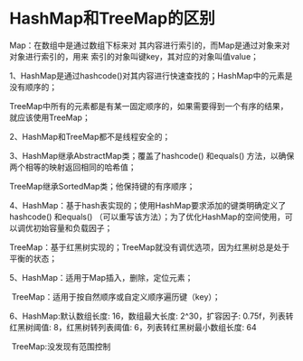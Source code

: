# HashMap和TreeMap的区别



Map：在数组中是通过数组下标来对 其内容进行索引的，而Map是通过对象来对 对象进行索引的，用来 索引的对象叫键key，其对应的对象叫值value；

1、HashMap是通过hashcode()对其内容进行快速查找的；HashMap中的元素是没有顺序的；

  TreeMap中所有的元素都是有某一固定顺序的，如果需要得到一个有序的结果，就应该使用TreeMap；

2、HashMap和TreeMap都不是线程安全的；

3、HashMap继承AbstractMap类；覆盖了hashcode() 和equals() 方法，以确保两个相等的映射返回相同的哈希值；

   TreeMap继承SortedMap类；他保持键的有序顺序；

4、HashMap：基于hash表实现的；使用HashMap要求添加的键类明确定义了hashcode() 和equals() （可以重写该方法）；为了优化HashMap的空间使用，可以调优初始容量和负载因子；

   TreeMap：基于红黑树实现的；TreeMap就没有调优选项，因为红黑树总是处于平衡的状态；

5、HashMap：适用于Map插入，删除，定位元素；

​     TreeMap：适用于按自然顺序或自定义顺序遍历键（key）；

6、HashMap:默认数组长度: 16，数组最大长度: 2^30，扩容因子: 0.75f，列表转红黑树阈值: 8，红黑树转列表阈值: 6，列表转红黑树最小数组长度: 64

​	  TreeMap:没发现有范围控制

